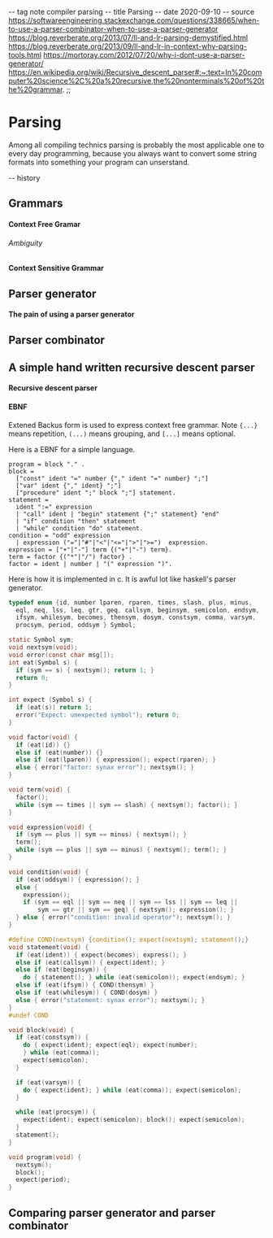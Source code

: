 -- tag note compiler parsing
-- title Parsing
-- date 2020-09-10
-- source https://softwareengineering.stackexchange.com/questions/338665/when-to-use-a-parser-combinator-when-to-use-a-parser-generator
          https://blog.reverberate.org/2013/07/ll-and-lr-parsing-demystified.html
          https://blog.reverberate.org/2013/09/ll-and-lr-in-context-why-parsing-tools.html
          https://mortoray.com/2012/07/20/why-i-dont-use-a-parser-generator/
          https://en.wikipedia.org/wiki/Recursive_descent_parser#:~:text=In%20computer%20science%2C%20a%20recursive,the%20nonterminals%20of%20the%20grammar.
;;
# Parsing
Among all compiling technics parsing is probably the most applicable one to every day programming, because you always want to convert some string formats into something your program can unserstand.

-- history

## Grammars

#### Context Free Gramar

###### Ambiguity

#### Context Sensitive Grammar

## Parser generator

#### The pain of using a parser generator

## Parser combinator

## A simple hand written recursive descent parser
#### Recursive descent parser

#### EBNF
Extened Backus form is used to express context free grammar. Note `{...}` means repetition, `(...)` means grouping, and `[...]` means optional.

Here is a EBNF for a simple language.

```
program = block "." .
block =
  ["const" ident "=" number {"," ident "=" number} ";"]
  ["var" ident {"," ident} ";"]
  ["procedure" ident ";" block ";"] statement.
statement =
  ident ":=" expression
  | "call" ident | "begin" statement {";" statement} "end"
  | "if" condition "then" statement
  | "while" condition "do" statement.
condition = "odd" expression
  | expression ("="|"#"|"<"|"<="|">"|">=")  expression.
expression = ["+"|"-"] term {("+"|"-") term}.
term = factor {("*"|"/") factor} .
factor = ident | number | "(" expression ")".
```

Here is how it is implemented in c. It is awful lot like haskell's parser generator.
```c
typedef enum {id, number lparen, rparen, times, slash, plus, minus,
  eql, neq, lss, leq, gtr, geq, callsym, beginsym, semicolon, endsym,
  ifsym, whilesym, becomes, thensym, dosym, constsym, comma, varsym,
  procsym, period, oddsym } Symbol;

static Symbol sym;
void nextsym(void);
void error(const char msg[]);
int eat(Symbol s) {
  if (sym == s) { nextsym(); return 1; }
  return 0;
}

int expect (Symbol s) {
  if (eat(s)) return 1;
  error("Expect: unexpected symbol"); return 0;
}

void factor(void) {
  if (eat(id)) {}
  else if (eat(number)) {}
  else if (eat(lparen)) { expression(); expect(rparen); }
  else { error("factor: synax error"); nextsym(); }
}

void term(void) {
  factor();
  while (sym == times || sym == slash) { nextsym(); factor(); }
}

void expression(void) {
  if (sym == plus || sym == minus) { nextsym(); }
  term();
  while (sym == plus || sym == minus) { nextsym(); term(); }
}

void condition(void) {
  if (eat(oddsym)) { expression(); }
  else {
    expression();
    if (sym == eql || sym == neq || sym == lss || sym == leq ||
        sym == gtr || sym == geq) { nextsym(); expression(); }
  } else { error("condition: invalid operator"); nextsym(); }
}

#define COND(nextsym) {condition(); expect(nextsym); statement();}
void statement(void) {
  if (eat(ident)) { expect(becomes); express(); }
  else if (eat(callsym)) { expect(ident); }
  else if (eat(beginsym)) {
    do { statement(); } while (eat(semicolon)); expect(endsym); }
  else if (eat(ifsym)) { COND(thensym) }
  else if (eat(whilesym)) { COND(dosym) }
  else { error("statement: synax error"); nextsym(); }
}
#undef COND

void block(void) {
  if (eat(constsym)) {
    do { expect(ident); expect(eql); expect(number);
    } while (eat(comma));
    expect(semicolon);
  }

  if (eat(varsym)) {
    do { expect(ident); } while (eat(comma)); expect(semicolon);
  }

  while (eat(procsym)) {
    expect(ident); expect(semicolon); block(); expect(semicolon);
  }
  statement();
}

void program(void) {
  nextsym();
  block();
  expect(period);
}
```

## Comparing parser generator and parser combinator
